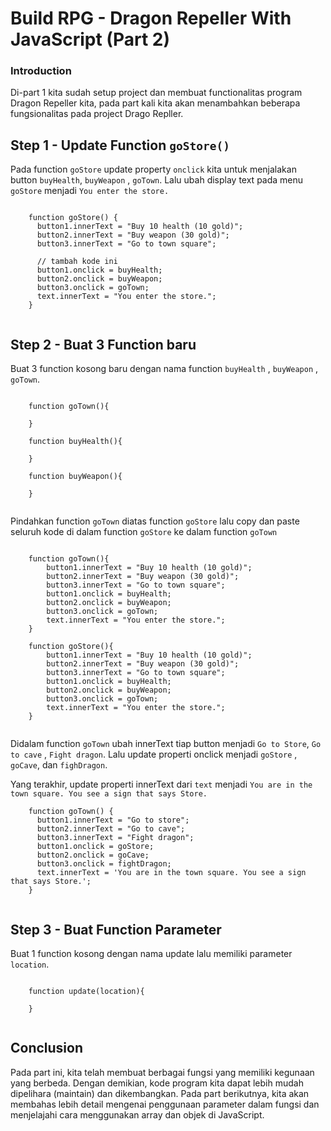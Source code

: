 # Build RPG - Dragon Repeller With JavaScript (Part 2)

### Introduction

Di-part 1 kita sudah setup project dan membuat functionalitas program Dragon Repeller kita, pada part kali kita akan menambahkan beberapa fungsionalitas pada project Drago Repller.


## Step 1 - Update Function `goStore()`

Pada function `goStore` update property `onclick` kita untuk menjalakan button `buyHealth`, `buyWeapon` , `goTown`. Lalu ubah display text pada menu `goStore` menjadi `You enter the store.` 

```

	function goStore() {
	  button1.innerText = "Buy 10 health (10 gold)";
	  button2.innerText = "Buy weapon (30 gold)";
	  button3.innerText = "Go to town square";
	  
	  // tambah kode ini
	  button1.onclick = buyHealth;
	  button2.onclick = buyWeapon;
	  button3.onclick = goTown;
	  text.innerText = "You enter the store.";
	}


```


## Step 2  - Buat 3 Function baru

Buat 3 function kosong baru dengan nama function `buyHealth` , `buyWeapon` , `goTown`. 


```

	function goTown(){

	}
	
	function buyHealth(){
	
	}
	
	function buyWeapon(){
	
	}


```

Pindahkan function `goTown` diatas function `goStore` lalu copy dan paste seluruh kode di dalam function `goStore` ke dalam function `goTown`


```

	function goTown(){
		button1.innerText = "Buy 10 health (10 gold)";
		button2.innerText = "Buy weapon (30 gold)";
		button3.innerText = "Go to town square";
		button1.onclick = buyHealth;
		button2.onclick = buyWeapon;
		button3.onclick = goTown;
		text.innerText = "You enter the store.";
	}
	
	function goStore(){
		button1.innerText = "Buy 10 health (10 gold)";
		button2.innerText = "Buy weapon (30 gold)";
		button3.innerText = "Go to town square";
		button1.onclick = buyHealth;
		button2.onclick = buyWeapon;
		button3.onclick = goTown;
		text.innerText = "You enter the store.";
	}


```

Didalam function `goTown` ubah innerText tiap button menjadi `Go to Store`, `Go to cave` , `Fight dragon`. Lalu update properti onclick menjadi `goStore` , `goCave`, dan `fighDragon`.

Yang terakhir, update properti innerText dari `text` menjadi `You are in the town square. You see a sign that says Store.`

```
	function goTown() {
	  button1.innerText = "Go to store";
	  button2.innerText = "Go to cave";
	  button3.innerText = "Fight dragon";
	  button1.onclick = goStore;
	  button2.onclick = goCave;
	  button3.onclick = fightDragon;
	  text.innerText = 'You are in the town square. You see a sign that says Store.';
	}


```


## Step 3 - Buat Function Parameter

Buat 1 function kosong dengan nama update lalu memiliki parameter `location`.


```

	function update(location){
	
	}


```



## Conclusion

Pada part ini, kita telah membuat berbagai fungsi yang memiliki kegunaan yang berbeda. Dengan demikian, kode program kita dapat lebih mudah dipelihara (maintain) dan dikembangkan. Pada part berikutnya, kita akan membahas lebih detail mengenai penggunaan parameter dalam fungsi dan menjelajahi cara menggunakan array dan objek di JavaScript.